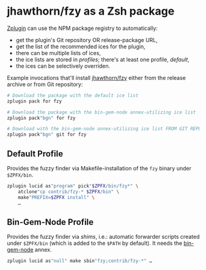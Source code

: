 # jhawthorn/fzy as a Zsh package

[Zplugin](https://github.com/zdharma/zplugin) can use the NPM package registry to automatically:

- get the plugin's Git repository OR release-package URL,
- get the list of the recommended ices for the plugin,
- there can be multiple lists of ices,
- the ice lists are stored in *profiles*; there's at least one profile, *default*,
- the ices can be selectively overriden.

Example invocations that'll install
[jhawthorn/fzy](https://github.com/jhawthorn/fzy) either from the release
archive or from Git repository:

```zsh
# Download the package with the default ice list
zplugin pack for fzy

# Download the package with the bin-gem-node annex-utilizing ice list
zplugin pack"bgn" for fzy

# Download with the bin-gem-node annex-utilizing ice list FROM GIT REPOSITORY
zplugin pack"bgn" git for fzy
```

## Default Profile

Provides the fuzzy finder via Makefile-installation of the `fzy` binary under
`$ZPFX/bin`.

```zsh
zplugin lucid as"program" pick"$ZPFX/bin/fzy*" \
    atclone"cp contrib/fzy-* $ZPFX/bin" \
    make"PREFIX=$ZPFX install" \
    …
```

## Bin-Gem-Node Profile

Provides the fuzzy finder via *shims*, i.e.: automatic forwarder scripts created
under `$ZPFX/bin` (which is added to the `$PATH` by default). It needs the
[bin-gem-node](https://github.com/zplugin/z-a-bin-gem-node) annex.

```zsh
zplugin lucid as"null" make sbin"fzy;contrib/fzy-*" …
```

<!-- vim:set ft=markdown tw=80 fo+=an1 autoindent: -->
